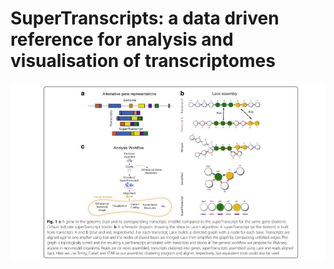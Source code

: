 
# SuperTranscripts: a data driven reference for analysis and visualisation of transcriptomes

![SuperTranscripts](supertrans.jpg)
